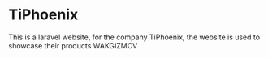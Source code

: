 # TiPhoenix
This is a laravel website, for the company TiPhoenix, the website is used to showcase their products WAKGIZMOV
